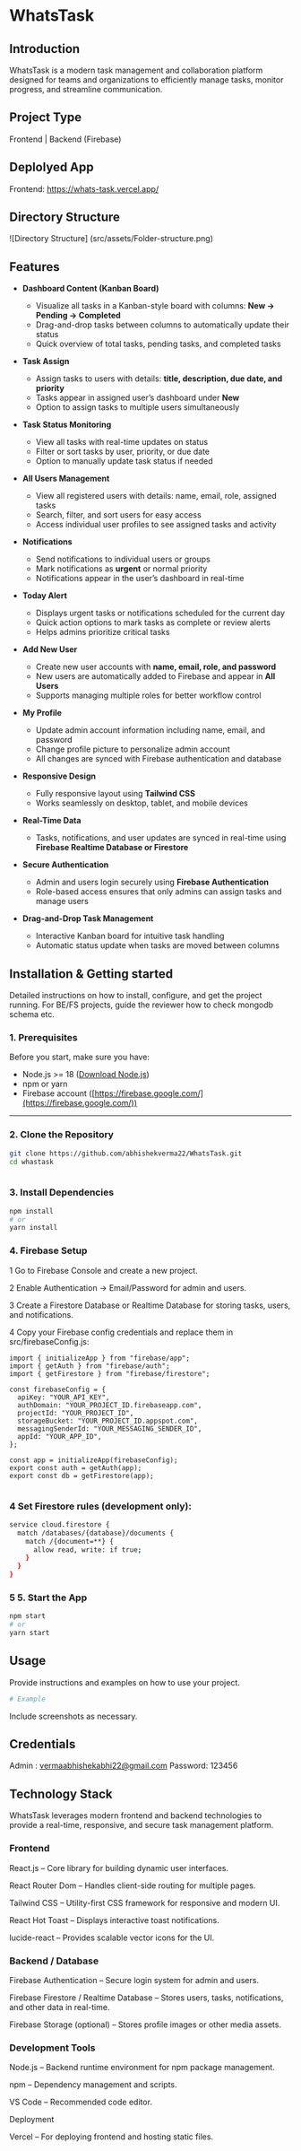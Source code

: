 # WhatsTask

## Introduction

WhatsTask is a modern task management and collaboration platform designed for teams and organizations to efficiently manage tasks, monitor progress, and streamline communication.

## Project Type

Frontend | Backend (Firebase)

## Deplolyed App

Frontend: https://whats-task.vercel.app/

## Directory Structure

![Directory Structure] (src/assets/Folder-structure.png)

## Features

- **Dashboard Content (Kanban Board)**

  - Visualize all tasks in a Kanban-style board with columns: **New → Pending → Completed**
  - Drag-and-drop tasks between columns to automatically update their status
  - Quick overview of total tasks, pending tasks, and completed tasks

- **Task Assign**

  - Assign tasks to users with details: **title, description, due date, and priority**
  - Tasks appear in assigned user’s dashboard under **New**
  - Option to assign tasks to multiple users simultaneously

- **Task Status Monitoring**

  - View all tasks with real-time updates on status
  - Filter or sort tasks by user, priority, or due date
  - Option to manually update task status if needed

- **All Users Management**

  - View all registered users with details: name, email, role, assigned tasks
  - Search, filter, and sort users for easy access
  - Access individual user profiles to see assigned tasks and activity

- **Notifications**

  - Send notifications to individual users or groups
  - Mark notifications as **urgent** or normal priority
  - Notifications appear in the user’s dashboard in real-time

- **Today Alert**

  - Displays urgent tasks or notifications scheduled for the current day
  - Quick action options to mark tasks as complete or review alerts
  - Helps admins prioritize critical tasks

- **Add New User**

  - Create new user accounts with **name, email, role, and password**
  - New users are automatically added to Firebase and appear in **All Users**
  - Supports managing multiple roles for better workflow control

- **My Profile**

  - Update admin account information including name, email, and password
  - Change profile picture to personalize admin account
  - All changes are synced with Firebase authentication and database

- **Responsive Design**

  - Fully responsive layout using **Tailwind CSS**
  - Works seamlessly on desktop, tablet, and mobile devices

- **Real-Time Data**

  - Tasks, notifications, and user updates are synced in real-time using **Firebase Realtime Database or Firestore**

- **Secure Authentication**

  - Admin and users login securely using **Firebase Authentication**
  - Role-based access ensures that only admins can assign tasks and manage users

- **Drag-and-Drop Task Management**
  - Interactive Kanban board for intuitive task handling
  - Automatic status update when tasks are moved between columns

## Installation & Getting started

Detailed instructions on how to install, configure, and get the project running. For BE/FS projects, guide the reviewer how to check mongodb schema etc.

### **1. Prerequisites**

Before you start, make sure you have:

- Node.js >= 18 ([Download Node.js](https://nodejs.org/))
- npm or yarn
- Firebase account ([https://firebase.google.com/](https://firebase.google.com/))

---

### **2. Clone the Repository**

```bash
git clone https://github.com/abhishekverma22/WhatsTask.git
cd whastask



```

### **3. Install Dependencies**

```bash
npm install
# or
yarn install
```

### **4. Firebase Setup**

1 Go to Firebase Console and create a new project.

2 Enable Authentication → Email/Password for admin and users.

3 Create a Firestore Database or Realtime Database for storing tasks, users, and notifications.

4 Copy your Firebase config credentials and replace them in src/firebaseConfig.js:

```
import { initializeApp } from "firebase/app";
import { getAuth } from "firebase/auth";
import { getFirestore } from "firebase/firestore";

const firebaseConfig = {
  apiKey: "YOUR_API_KEY",
  authDomain: "YOUR_PROJECT_ID.firebaseapp.com",
  projectId: "YOUR_PROJECT_ID",
  storageBucket: "YOUR_PROJECT_ID.appspot.com",
  messagingSenderId: "YOUR_MESSAGING_SENDER_ID",
  appId: "YOUR_APP_ID",
};

const app = initializeApp(firebaseConfig);
export const auth = getAuth(app);
export const db = getFirestore(app);


```

### **4 Set Firestore rules (development only):**

```bash
service cloud.firestore {
  match /databases/{database}/documents {
    match /{document=**} {
      allow read, write: if true;
    }
  }
}

```
### **5 5. Start the App**

```bash
npm start
# or
yarn start

```



## Usage

Provide instructions and examples on how to use your project.

```bash
# Example
```

Include screenshots as necessary.

## Credentials
Admin : vermaabhishekabhi22@gmail.com
Password: 123456




## Technology Stack

WhatsTask leverages modern frontend and backend technologies to provide a real-time, responsive, and secure task management platform.

### **Frontend**

React.js – Core library for building dynamic user interfaces.

React Router Dom – Handles client-side routing for multiple pages.

Tailwind CSS – Utility-first CSS framework for responsive and modern UI.

React Hot Toast – Displays interactive toast notifications.

lucide-react – Provides scalable vector icons for the UI.


### **Backend / Database**

Firebase Authentication – Secure login system for admin and users.

Firebase Firestore / Realtime Database – Stores users, tasks, notifications, and other data in real-time.

Firebase Storage (optional) – Stores profile images or other media assets.

### **Development Tools**

Node.js – Backend runtime environment for npm package management.

npm  – Dependency management and scripts.

VS Code – Recommended code editor.

Deployment

Vercel – For deploying frontend and hosting static files.
